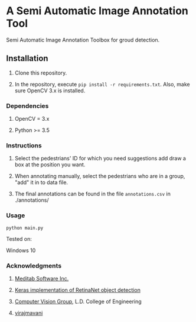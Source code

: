 # A Semi Automatic Image Annotation Tool

Semi Automatic Image Annotation Toolbox for groud detection. 

## Installation

1) Clone this repository.

2) In the repository, execute `pip install -r requirements.txt`.
   Also, make sure OpenCV 3.x is installed.

### Dependencies

1) OpenCV = 3.x

2) Python >= 3.5

### Instructions

1) Select the pedestrians' ID for which you need suggestions add draw a box at the position you want.

2) When annotating manually, select the pedestrians who are in a group, "add" it in to data file.

3) The final annotations can be found in the file `annotations.csv` in ./annotations/

### Usage
```
python main.py
```

Tested on:

Windows 10

### Acknowledgments

1) [Meditab Software Inc.](https://www.meditab.com/)

2) [Keras implementation of RetinaNet object detection](https://github.com/fizyr/keras-retinanet)

3) [Computer Vision Group](https://cvgldce.github.io/), L.D. College of Engineering

4) [virajmavani](https://github.com/virajmavani/semi-auto-image-annotation-tool)
